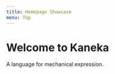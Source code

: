 ```yaml
---
title: Homepage Showcase
menu: Top
---
```


# Welcome to Kaneka
A language for mechanical expression.


